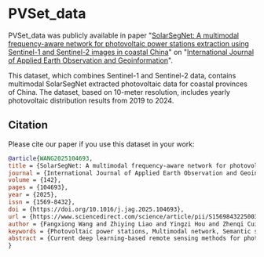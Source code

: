 # PVSet_data

PVSet_data was publicly available in paper "[SolarSegNet: A multimodal frequency-aware network for photovoltaic power stations extraction using Sentinel-1 and Sentinel-2 images in coastal China](https://www.sciencedirect.com/science/article/pii/S1569843225003401)" on "[International Journal of Applied Earth Observation and Geoinformation](https://www.sciencedirect.com/journal/international-journal-of-applied-earth-observation-and-geoinformation?utm_campaign=STMJ_1636705839_SC&utm_medium=SRCH&utm_source=B&dgcid=STMJ_1636705839_SC)".

This dataset, which combines Sentinel-1 and Sentinel-2 data, contains multimodal SolarSegNet extracted photovoltaic data for coastal provinces of China. The dataset, based on 10-meter resolution, includes yearly photovoltaic distribution results from 2019 to 2024.


## Citation

Please cite our paper if you use this dataset in your work:

```bibtex
@article{WANG2025104693,
title = {SolarSegNet: A multimodal frequency-aware network for photovoltaic power stations extraction using Sentinel-1 and Sentinel-2 images in coastal China},
journal = {International Journal of Applied Earth Observation and Geoinformation},
volume = {142},
pages = {104693},
year = {2025},
issn = {1569-8432},
doi = {https://doi.org/10.1016/j.jag.2025.104693},
url = {https://www.sciencedirect.com/science/article/pii/S1569843225003401},
author = {Fangxiong Wang and Zhiying Liao and Yingzi Hou and Zhenqi Cui and Yiqi Wang and Jiachen Gong and Haomiao Yu and Junfu Wang and Yuanyi Zhu and Qiao Yu and Jianfeng Zhu},
keywords = {Photovoltaic power stations, Multimodal network, Semantic segmentation, Sentinel images, Coastal China},
abstract = {Current deep learning-based remote sensing methods for photovoltaic (PV) power stations identification primarily focus on inland high-irradiance areas, but exhibit significant limitations in accurately delineating boundary of multi-scale PV power stations in coastal regions. This challenge arises due to frequent cloud and fog coverage in coastal areas, leading to spectral confusion in optical images and complicating accurate PV extraction. To address this issue, this study proposes SolarSegNet, a multimodal semantic segmentation network integrating Sentinel-1 synthetic aperture radar (SAR) and Sentinel-2 multispectral images (MSI) data. SolarSegNet consists of three modules: The adaptive depth separable (ADS) module for local detailed feature extraction, the global-local awareness block (GLAB) for capturing global context, and the adaptive high-frequency awareness block (AHFAB) to mitigate cloud interference. Experiments comparing ten multi-source data combinations indicated that the visible-spectral index-SAR scheme performed optimally. Training and comparative experiments on the newly constructed PV benchmark dataset demonstrated that SolarSegNet significantly improved segmentation accuracy (with IoU, Precision, and Recall enhanced by 1.49%, 0.89%, and 0.90%, respectively) and reduced computational complexity (with parameters decreased by 165.5M and FLOPS reduced by 77.52G). Furthermore, PV regions mapping from 2019 to 2024 reveals continuous growth and a pronounced north-to-south expansion along China’s coast. By 2024, the installed area reached 983.70 km2, marking a 47.20% year-on-year increase. These results confirm SolarSegNet’s effectiveness for coastal PV power stations and its potential application in renewable energy spatial planning. The PV distribution dataset is available at https://github.com/0311lzy/PVSet_data.}
}
